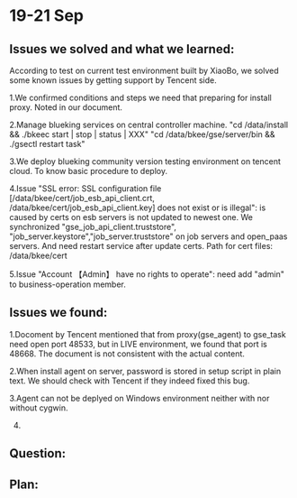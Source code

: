 # 19-21 Sep

## Issues we solved and what we learned: 

According to test on current test environment built by XiaoBo, we solved some known issues by getting support by Tencent side. 

1.We confirmed conditions and steps we need that preparing for install proxy. Noted in our document. 

2.Manage blueking services on central controller machine. "cd /data/install && ./bkeec start \| stop \| status \| XXX" "cd /data/bkee/gse/server/bin && ./gsectl restart task" 

3.We deploy blueking community version testing environment on tencent cloud. To know basic procedure to deploy. 

4.Issue "SSL error: SSL configuration file \[/data/bkee/cert/job\_esb\_api\_client.crt, /data/bkee/cert/job\_esb\_api\_client.key\] does not exist or is illegal": is caused by certs on esb servers is not updated to newest one. We synchronized "gse\_job\_api\_client.truststore", "job\_server.keystore","job\_server.truststore" on job servers and open\_paas servers. And need restart service after update certs. Path for cert files: /data/bkee/cert 

5.Issue "Account 【Admin】 have no rights to operate": need add "admin" to business-operation member.

## Issues we found: 

1.Docoment by Tencent mentioned that from proxy\(gse\_agent\) to gse\_task need open port 48533, but in LIVE environment, we found that port is 48668. The document is not consistent with the actual content. 

2.When install agent on server, password is stored in setup script in plain text. We should check with Tencent if they indeed fixed this bug. 

3.Agent can not be deplyed on Windows environment neither with nor without cygwin. 

4.

## Question:

## Plan:

